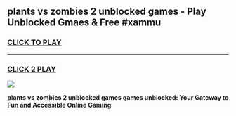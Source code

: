 
## plants vs zombies 2 unblocked games - Play Unblocked Gmaes & Free #xammu
<h3>
<a href="https://news.freeplayer.one?title=plants_vs_zombies_2_unblocked_games&ref=03M">CLICK TO PLAY</a></h3>
<hr>

<h3>
<a href="https://news.freeplayer.one?title=plants_vs_zombies_2_unblocked_games&ref=03M">CLICK 2 PLAY</a>
  
</h3>

<a href="https://news.freeplayer.one?title=plants_vs_zombies_2_unblocked_games&ref=03M"><img src="https://clearcache.store/games.png"></a>


**plants vs zombies 2 unblocked games games unblocked: Your Gateway to Fun and Accessible Online Gaming**
